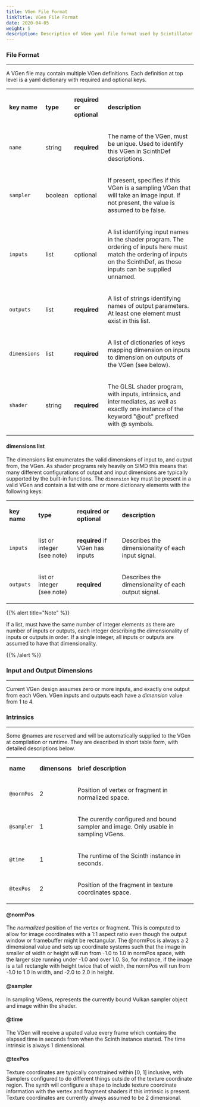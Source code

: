 ```yaml
---
title: VGen File Format
linkTitle: VGen File Format
date: 2020-04-05
weight: 5
description: Description of VGen yaml file format used by Scintillator synth server.
---
```



### File Format
---



A VGen file may contain multiple VGen definitions. Each definition at top level is a yaml dictionary with required and optional keys.


<table>
<tr><td>

<strong>key name</strong>

</td><td>

<strong>type</strong>

</td><td>

<strong>required or optional</strong>

</td><td>

<strong>description</strong>

</td></tr>
<tr><td>

<code>name</code>

</td><td>

string

</td><td>

<strong>required</strong>

</td><td>

The name of the VGen, must be unique. Used to identify this VGen in ScinthDef descriptions.

</td></tr>
<tr><td>

<code>sampler</code>

</td><td>

boolean

</td><td>

optional

</td><td>

If present, specifies if this VGen is a sampling VGen that will take an image input. If not present, the value is assumed to be false.

</td></tr>
<tr><td>

<code>inputs</code>

</td><td>

list

</td><td>

optional

</td><td>

A list identifying input names in the shader program. The ordering of inputs here must match the ordering of inputs on the ScinthDef, as those inputs can be supplied unnamed.

</td></tr>
<tr><td>

<code>outputs</code>

</td><td>

list

</td><td>

<strong>required</strong>

</td><td>

A list of strings identifying names of output parameters. At least one element must exist in this list.

</td></tr>
<tr><td>

<code>dimensions</code>

</td><td>

list

</td><td>

<strong>required</strong>

</td><td>

A list of dictionaries of keys mapping dimension on inputs to dimension on outputs of the VGen (see below).

</td></tr>
<tr><td>

<code>shader</code>

</td><td>

string

</td><td>

<strong>required</strong>

</td><td>

The GLSL shader program, with inputs, intrinsics, and intermediates, as well as exactly one instance of the keyword "@out" prefixed with @ symbols.

</td></tr>

</table>


#### dimensions list



The dimensions list enumerates the valid dimensions of input to, and output from, the VGen. As shader programs rely heavily on SIMD this means that many different configurations of output and input dimensions are typically supported by the built-in functions. The <code>dimension</code> key must be present in a valid VGen and contain a list with one or more dictionary elements with the following keys:


<table>
<tr><td>

<strong>key name</strong>

</td><td>

<strong>type</strong>

</td><td>

<strong>required or optional</strong>

</td><td>

<strong>description</strong>

</td></tr>
<tr><td>

<code>inputs</code>

</td><td>

list or integer (see note)

</td><td>

<strong>required</strong> if VGen has inputs

</td><td>

Describes the dimensionality of each input signal.

</td></tr>
<tr><td>

<code>outputs</code>

</td><td>

list or integer (see note)

</td><td>

<strong>required</strong>

</td><td>

Describes the dimensionality of each output signal.

</td></tr>

</table>
{{% alert title="Note" %}}


If a list, must have the same number of integer elements as there are number of inputs or outputs, each integer describing the dimensionality of inputs or outputs in order. If a single integer, all inputs or outputs are assumed to have that dimensionality.

{{% /alert %}}


### Input and Output Dimensions
---



Current VGen design assumes zero or more inputs, and exactly one output from each VGen. VGen inputs and outputs each have a <em>dimension</em> value from 1 to 4.



### Intrinsics
---



Some @names are reserved and will be automatically supplied to the VGen at compilation or runtime. They are described in short table form, with detailed descriptions below.


<table>
<tr><td>

<strong>name</strong>

</td><td>

<strong>dimensons</strong>

</td><td>

<strong>brief description</strong>

</td></tr>
<tr><td>

<code>@normPos</code>

</td><td>

2

</td><td>

Position of vertex or fragment in normalized space.

</td></tr>
<tr><td>

<code>@sampler</code>

</td><td>

1

</td><td>

The curently configured and bound sampler and image. Only usable in sampling VGens.

</td></tr>
<tr><td>

<code>@time</code>

</td><td>

1

</td><td>

The runtime of the Scinth instance in seconds.

</td></tr>
<tr><td>

<code>@texPos</code>

</td><td>

2

</td><td>

Position of the fragment in texture coordinates space.

</td></tr>

</table>


#### @normPos



The <em>normalized</em> position of the vertex or fragment. This is computed to allow for image coordinates with a 1:1 aspect ratio even though the output window or framebuffer might be rectangular. The @normPos is always a 2 dimensional value and sets up coordinate systems such that the image in smaller of width or height will run from -1.0 to 1.0 in normPos space, with the larger size running under -1.0 and over 1.0. So, for instance, if the image is a tall rectangle with height twice that of width, the normPos will run from -1.0 to 1.0 in width, and -2.0 to 2.0 in height.



#### @sampler



In sampling VGens, represents the currently bound Vulkan sampler object and image within the shader.



#### @time



The VGen will receive a upated value every frame which contains the elapsed time in seconds from when the Scinth instance started. The time intrinsic is always 1 dimensional.



#### @texPos



Texture coordinates are typically constrained within [0, 1] inclusive, with Samplers configured to do different things outside of the texture coordinate region. The synth will configure a shape to include texture coordinate information with the vertex and fragment shaders if this intrinsic is present. Texture coordinates are currently always assumed to be 2 dimensional.

